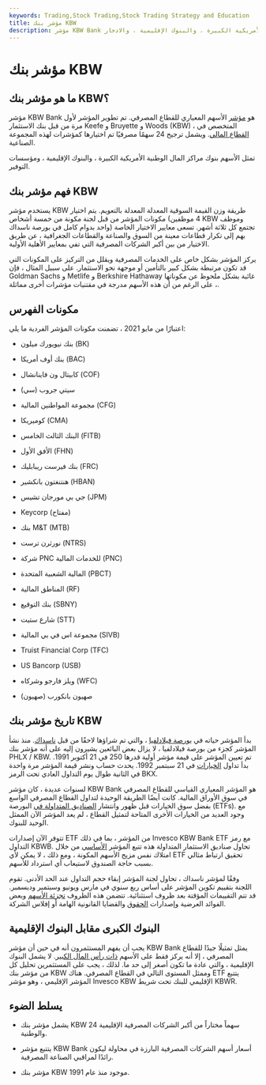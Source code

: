 ```yaml
---
keywords: Trading,Stock Trading,Stock Trading Strategy and Education
title: مؤشر بنك KBW
description: مؤشر KBW Bank هو مؤشر الأسهم المعياري للقطاع المصرفي الذي يمثل بنوك مراكز المال الوطنية الأمريكية الكبيرة ، والبنوك الإقليمية ، والادخار.
---
```


# مؤشر بنك KBW
## ما هو مؤشر بنك KBW؟

مؤشر KBW Bank هو [مؤشر](/benchmark) الأسهم المعياري للقطاع المصرفي. تم تطوير المؤشر لأول مرة من قبل بنك الاستثمار Keefe و Bruyette و Woods (KBW) ، المتخصص في [القطاع المالي](/financial_sector). ويشمل ترجيح 24 سهمًا مصرفيًا تم اختيارها كمؤشرات لهذه المجموعة الصناعية.

تمثل الأسهم بنوك مراكز المال الوطنية الأمريكية الكبيرة ، والبنوك الإقليمية ، ومؤسسات التوفير.

## فهم مؤشر بنك KBW

يستخدم مؤشر KBW طريقة وزن القيمة السوقية المعدلة المعدلة بالتعويم. يتم اختيار مكونات المؤشر من قبل لجنة مكونة من خمسة أشخاص (4 موظفين KBW وموظف واحد بدوام كامل في بورصة ناسداك) تجتمع كل ثلاثة أشهر. تسعى معايير الاختيار الخاصة بهم إلى تكرار قطاعات معينة من السوق والصناعة والقطاعات الجغرافية ، عن طريق الاختيار من بين أكبر الشركات المصرفية التي تفي بمعايير الأهلية الأولية.

يركز المؤشر بشكل خاص على الخدمات المصرفية ويقلل من التركيز على المكونات التي قد تكون مرتبطة بشكل كبير بالتأمين أو موجهة نحو الاستثمار. على سبيل المثال ، فإن Goldman Sachs و Metlife و Berkshire Hathaway غائبة بشكل ملحوظ عن مكوناتها ، على الرغم من أن هذه الأسهم مدرجة في مقتنيات مؤشرات أخرى مماثلة.

## مكونات الفهرس

اعتبارًا من مايو 2021 ، تضمنت مكونات المؤشر الفردية ما يلي:

- بنك نيويورك ميلون (BK)

- بنك أوف أمريكا (BAC)

- كابيتال ون فاينانشال (COF)

- سيتي جروب (سي)

- مجموعة المواطنين المالية (CFG)

- كوميريكا (CMA)

- البنك الثالث الخامس (FITB)

- الأفق الأول (FHN)

- بنك فيرست ريبابليك (FRC)

- هنتنغتون بانكشير (HBAN)

- جي بي مورجان تشيس (JPM)

- Keycorp (مفتاح)

- بنك M&T (MTB)

- نورثرن ترست (NTRS)

- شركة PNC للخدمات المالية (PNC)

- المالية الشعبية المتحدة (PBCT)

- المناطق المالية (RF)

- بنك التوقيع (SBNY)

- شارع ستيت (STT)

- مجموعة اس في بي المالية (SIVB)

- Truist Financial Corp (TFC)

- US Bancorp (USB)

- ويلز فارجو وشركاه (WFC)

- صهيون بانكورب (صهيون)

## تاريخ مؤشر بنك KBW

بدأ المؤشر حياته في [بورصة فيلادلفيا](/phlx) ، والتي تم شراؤها لاحقًا من قبل [ناسداك](/nasdaq). منذ نشأ المؤشر كجزء من بورصة فيلادلفيا ، لا يزال بعض البائعين يشيرون إليه على أنه مؤشر بنك PHLX / KBW. تم تعيين المؤشر على قيمة مؤشر أولية قدرها 250 في 21 أكتوبر 1991. بدأ تداول [الخيارات](/option) في 21 سبتمبر 1992. يحدث حساب ونشر قيمة المؤشر مرة واحدة في الثانية طوال يوم التداول العادي تحت الرمز BKX.

لسنوات عديدة ، كان مؤشر KBW Bank هو المؤشر المعياري القياسي للقطاع المصرفي في سوق الأوراق المالية. كانت أيضًا الطريقة الوحيدة لتداول القطاع المصرفي الواسع بفضل سوق الخيارات قبل ظهور وانتشار [الصناديق المتداولة في](/etf) البورصة (ETFs). مع وجود العديد من الخيارات الأخرى المتاحة لتمثيل القطاع ، لم يعد المؤشر الآن الممثل الوحيد للبنوك.

تتوفر الآن إصدارات ETF من المؤشر ، بما في ذلك Invesco KBW Bank ETF مع رمز التداول KBWB. تحاول صناديق الاستثمار المتداولة هذه تتبع المؤشر [الأساسي](/underlying) من خلال امتلاك نفس مزيج الأسهم المكونة ، ومع ذلك ، لا يمكن لأي ETF تحقيق ارتباط مثالي بسبب حاجة الصندوق لاستيعاب أي استرداد للأسهم.

وفقًا لمؤشر ناسداك ، تحاول لجنة المؤشر إبقاء حجم التداول عند الحد الأدنى. تقوم اللجنة بتقييم تكوين المؤشر على أساس ربع سنوي في مارس ويونيو وسبتمبر وديسمبر. قد تتم التقييمات المؤقتة بعد ظروف استثنائية. تتضمن هذه الظروف [تجزئة الأسهم](/stocksplit) وبعض الفوائد العرضية وإصدارات [الحقوق](/rightsoffering) والقضايا القانونية الهامة أو إفلاس الشركة.

## البنوك الكبرى مقابل البنوك الإقليمية

يجب أن يفهم المستثمرون أنه في حين أن مؤشر KBW Bank يمثل تمثيلًا جيدًا للقطاع المصرفي ، إلا أنه يركز فقط على الأسهم [ذات رأس المال الكبير](/large-cap). لا يشمل البنوك الإقليمية ، والتي عادة ما تكون أصغر إلى حد ما. لذلك ، يجب على المستثمرين تحليل كل من مؤشر بنك KBW وممثل المستوى التالي في القطاع المصرفي. هناك ETF يتتبع المؤشر الإقليمي ، وهو مؤشر Invesco KBW الإقليمي للبنك تحت شريط KBWR.

## يسلط الضوء

- يشمل مؤشر بنك KBW 24 سهماً مختاراً من أكبر الشركات المصرفية الإقليمية والوطنية.

- يتتبع مؤشر KBW Bank أسعار أسهم الشركات المصرفية البارزة في محاولة ليكون رائدًا لمراقبي الصناعة المصرفية.

- مؤشر بنك KBW موجود منذ عام 1991.

